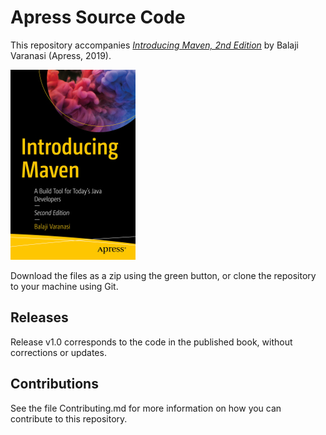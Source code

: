 # Apress Source Code

This repository accompanies [*Introducing Maven, 2nd Edition*](https://www.apress.com/9781484254097) by Balaji Varanasi (Apress, 2019).

[comment]: #cover
![Cover image](9781484254097.jpg)

Download the files as a zip using the green button, or clone the repository to your machine using Git.

## Releases

Release v1.0 corresponds to the code in the published book, without corrections or updates.

## Contributions

See the file Contributing.md for more information on how you can contribute to this repository.